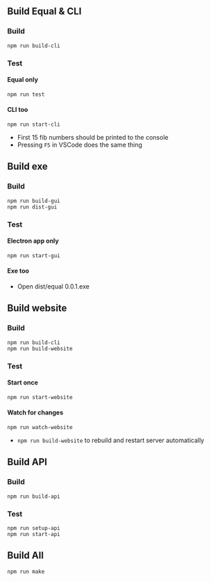 ## Build Equal & CLI
### Build
```
npm run build-cli
```
### Test
#### Equal only
```
npm run test
```
#### CLI too
```
npm run start-cli
```
- First 15 fib numbers should be printed to the console
- Pressing `F5` in VSCode does the same thing

## Build exe
### Build
```
npm run build-gui
npm run dist-gui
```
### Test
#### Electron app only
```
npm run start-gui
```
#### Exe too
- Open dist/equal 0.0.1.exe

## Build website
### Build
```
npm run build-cli
npm run build-website
```
### Test
#### Start once
```
npm run start-website
```
#### Watch for changes
```
npm run watch-website
```
- ```npm run build-website``` to rebuild and restart server automatically

## Build API
### Build
```
npm run build-api
```
### Test
```
npm run setup-api
npm run start-api
```

## Build All
```
npm run make
```